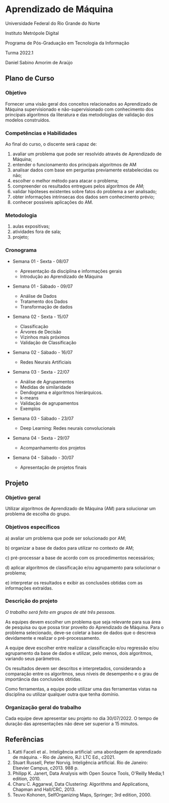 
# Aprendizado de Máquina

Universidade Federal do Rio Grande do Norte

Instituto Metrópole Digital

Programa de Pós-Graduação em Tecnologia da Informação

Turma 2022.1

Daniel Sabino Amorim de Araújo

## Plano de Curso

### Objetivo

Fornecer uma visão geral dos conceitos relacionados ao Aprendizado de Máquina supervisionado e não-supervisionado com conhecimento dos principais algoritmos da literatura e das metodologias de validação dos modelos construídos.

### Competências e Habilidades

Ao final do curso, o discente será capaz de:

1. avaliar um problema que pode ser resolvido através de Aprendizado de Máquina;
2. entender o funcionamento dos principais algoritmos de AM
3. analisar dados com base em perguntas previamente estabelecidas ou não;
4. escolher o melhor método para atacar o problema;
5. compreender os resultados entregues pelos algoritmos de AM;
6. validar hipóteses existentes sobre fatos do problema a ser analisado;
7. obter informações intrínsecas dos dados sem conhecimento prévio;
8. conhecer possíveis aplicações do AM.

### Metodologia

1. aulas expositivas;
2. atividades fora de sala;
3. projeto;

### Cronograma

- Semana 01 - Sexta - 08/07
  - Apresentação da disciplina e informações gerais
  - Introdução ao Aprendizado de Máquina

- Semana 01 - Sábado - 09/07
  - Análise de Dados
  - Tratamento dos Dados
  - Transformação de dados

- Semana 02 - Sexta - 15/07
  - Classificação
  - Árvores de Decisão
  - Vizinhos mais próximos
  - Validação de Classificação

- Semana 02 - Sábado - 16/07
  - Redes Neurais Artificiais  

- Semana 03 - Sexta - 22/07
  - Análise de Agrupamentos
  - Medidas de similaridade
  - Dendograma e algoritmos hierárquicos.
  - k-means
  - Validação de agrupamentos
  - Exemplos

- Semana 03 - Sábado - 23/07
  - Deep Learning: Redes neurais convolucionais

- Semana 04 - Sexta - 29/07
  - Acompanhamento dos projetos

- Semana 04 - Sábado - 30/07
  - Apresentação de projetos finais

## Projeto

### Objetivo geral

Utilizar algoritmos de Aprendizado de Máquina (AM) para solucionar um problema de escolha do grupo.

### Objetivos específicos

a) avaliar um problema que pode ser solucionado por AM;

b) organizar a base de dados para utilizar no contexto de AM;

c) pré-processar a base de acordo com os procedimentos necessários;

d) aplicar algoritmos de classificação e/ou agrupamento para solucionar o problema;

e) interpretar os resultados e exibir as conclusões obtidas com as informações extraídas.

### Descrição do projeto

_O trabalho será feito em grupos de até três pessoas._

As equipes devem escolher um problema que seja relevante para sua área de pesquisa ou que possa tirar proveito do Aprendizado de Máquina. Para o problema selecionado, deve-se coletar a base de dados que o descreva devidamente e realizar o pré-processamento.

A equipe deve escolher entre realizar a classificação e/ou regressão e/ou agrupamento da base de dados e utilizar, pelo menos, dois algoritmos, variando seus parâmetros.

Os resultados devem ser descritos e interpretados, considerando a comparação entre os algoritmos, seus níveis de desempenho e o grau de importância das conclusões obtidas.

Como ferramentas, a equipe pode utilizar uma das ferramentas vistas na disciplina ou utilizar qualquer outra que tenha domínio.

### Organização geral do trabalho

Cada equipe deve apresentar seu projeto no dia 30/07/2022. O tempo de duração das apresentações não deve ser superior a 15 minutos.

## Referências

1. Katti Faceli et al.. Inteligência artificial: uma abordagem de aprendizado de máquina. - Rio de Janeiro, RJ: LTC Ed., c2021.
2. Stuart Russell, Peter Norvig. Inteligência artificial. Rio de Janeiro: Elsevier Campus, c2013. 988 p.
3. Philipp K. Janert, Data Analysis with Open Source Tools, O'Reilly Media;1 edition, 2010.
4. Charu C. Aggarwal, Data Clustering: Algorithms and Applications, Chapman and Hall/CRC, 2013.
5. Teuvo Kohonen, SelfOrganizing Maps, Springer; 3rd edition, 2000.
